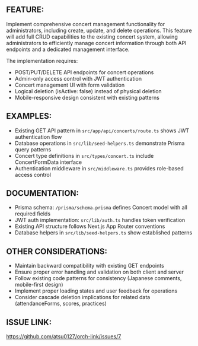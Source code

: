 ## FEATURE:
Implement comprehensive concert management functionality for administrators, including create, update, and delete operations. This feature will add full CRUD capabilities to the existing concert system, allowing administrators to efficiently manage concert information through both API endpoints and a dedicated management interface.

The implementation requires:
- POST/PUT/DELETE API endpoints for concert operations
- Admin-only access control with JWT authentication
- Concert management UI with form validation
- Logical deletion (isActive: false) instead of physical deletion
- Mobile-responsive design consistent with existing patterns

## EXAMPLES:
- Existing GET API pattern in `src/app/api/concerts/route.ts` shows JWT authentication flow
- Database operations in `src/lib/seed-helpers.ts` demonstrate Prisma query patterns
- Concert type definitions in `src/types/concert.ts` include ConcertFormData interface
- Authentication middleware in `src/middleware.ts` provides role-based access control

## DOCUMENTATION:
- Prisma schema: `/prisma/schema.prisma` defines Concert model with all required fields
- JWT auth implementation: `src/lib/auth.ts` handles token verification
- Existing API structure follows Next.js App Router conventions
- Database helpers in `src/lib/seed-helpers.ts` show established patterns

## OTHER CONSIDERATIONS:
- Maintain backward compatibility with existing GET endpoints
- Ensure proper error handling and validation on both client and server
- Follow existing code patterns for consistency (Japanese comments, mobile-first design)
- Implement proper loading states and user feedback for operations
- Consider cascade deletion implications for related data (attendanceForms, scores, practices)

## ISSUE LINK:
https://github.com/atsu0127/orch-link/issues/7
